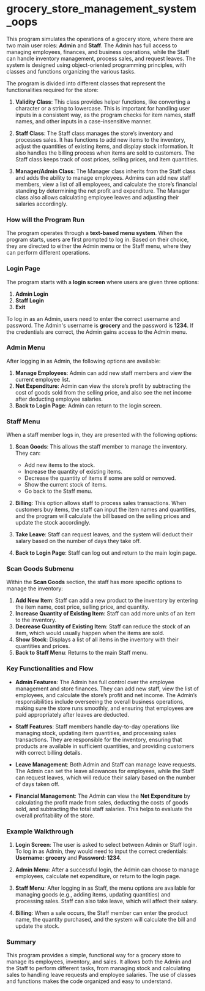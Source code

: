 # grocery_store_management_system_oops


This program simulates the operations of a grocery store, where there are two main user roles: **Admin** and **Staff**. The Admin has full access to managing employees, finances, and business operations, while the Staff can handle inventory management, process sales, and request leaves. The system is designed using object-oriented programming principles, with classes and functions organizing the various tasks.

The program is divided into different classes that represent the functionalities required for the store:

1. **Validity Class**: This class provides helper functions, like converting a character or a string to lowercase. This is important for handling user inputs in a consistent way, as the program checks for item names, staff names, and other inputs in a case-insensitive manner.
   
2. **Staff Class**: The Staff class manages the store’s inventory and processes sales. It has functions to add new items to the inventory, adjust the quantities of existing items, and display stock information. It also handles the billing process when items are sold to customers. The Staff class keeps track of cost prices, selling prices, and item quantities.
   
3. **Manager/Admin Class**: The Manager class inherits from the Staff class and adds the ability to manage employees. Admins can add new staff members, view a list of all employees, and calculate the store’s financial standing by determining the net profit and expenditure. The Manager class also allows calculating employee leaves and adjusting their salaries accordingly.

### How will the Program Run

The program operates through a **text-based menu system**. When the program starts, users are first prompted to log in. Based on their choice, they are directed to either the Admin menu or the Staff menu, where they can perform different operations.

### Login Page

The program starts with a **login screen** where users are given three options:

1. **Admin Login**
2. **Staff Login**
3. **Exit**

To log in as an Admin, users need to enter the correct username and password. The Admin's username is **grocery** and the password is **1234**. If the credentials are correct, the Admin gains access to the Admin menu.

### Admin Menu

After logging in as Admin, the following options are available:

1. **Manage Employees**: Admin can add new staff members and view the current employee list.
2. **Net Expenditure**: Admin can view the store’s profit by subtracting the cost of goods sold from the selling price, and also see the net income after deducting employee salaries.
3. **Back to Login Page**: Admin can return to the login screen.

### Staff Menu

When a staff member logs in, they are presented with the following options:

1. **Scan Goods**: This allows the staff member to manage the inventory. They can:
   - Add new items to the stock.
   - Increase the quantity of existing items.
   - Decrease the quantity of items if some are sold or removed.
   - Show the current stock of items.
   - Go back to the Staff menu.

2. **Billing**: This option allows staff to process sales transactions. When customers buy items, the staff can input the item names and quantities, and the program will calculate the bill based on the selling prices and update the stock accordingly.

3. **Take Leave**: Staff can request leaves, and the system will deduct their salary based on the number of days they take off.

4. **Back to Login Page**: Staff can log out and return to the main login page.

### Scan Goods Submenu

Within the **Scan Goods** section, the staff has more specific options to manage the inventory:

1. **Add New Item**: Staff can add a new product to the inventory by entering the item name, cost price, selling price, and quantity.
2. **Increase Quantity of Existing Item**: Staff can add more units of an item to the inventory.
3. **Decrease Quantity of Existing Item**: Staff can reduce the stock of an item, which would usually happen when the items are sold.
4. **Show Stock**: Displays a list of all items in the inventory with their quantities and prices.
5. **Back to Staff Menu**: Returns to the main Staff menu.

### Key Functionalities and Flow

- **Admin Features**: The Admin has full control over the employee management and store finances. They can add new staff, view the list of employees, and calculate the store’s profit and net income. The Admin’s responsibilities include overseeing the overall business operations, making sure the store runs smoothly, and ensuring that employees are paid appropriately after leaves are deducted.
  
- **Staff Features**: Staff members handle day-to-day operations like managing stock, updating item quantities, and processing sales transactions. They are responsible for the inventory, ensuring that products are available in sufficient quantities, and providing customers with correct billing details.

- **Leave Management**: Both Admin and Staff can manage leave requests. The Admin can set the leave allowances for employees, while the Staff can request leaves, which will reduce their salary based on the number of days taken off.

- **Financial Management**: The Admin can view the **Net Expenditure** by calculating the profit made from sales, deducting the costs of goods sold, and subtracting the total staff salaries. This helps to evaluate the overall profitability of the store.

### Example Walkthrough

1. **Login Screen**: The user is asked to select between Admin or Staff login. To log in as Admin, they would need to input the correct credentials: **Username: grocery** and **Password: 1234**.

2. **Admin Menu**: After a successful login, the Admin can choose to manage employees, calculate net expenditure, or return to the login page.

3. **Staff Menu**: After logging in as Staff, the menu options are available for managing goods (e.g., adding items, updating quantities) and processing sales. Staff can also take leave, which will affect their salary.

4. **Billing**: When a sale occurs, the Staff member can enter the product name, the quantity purchased, and the system will calculate the bill and update the stock.

### Summary
This program provides a simple, functional way for a grocery store to manage its employees, inventory, and sales. It allows both the Admin and the Staff to perform different tasks, from managing stock and calculating sales to handling leave requests and employee salaries. The use of classes and functions makes the code organized and easy to understand.
